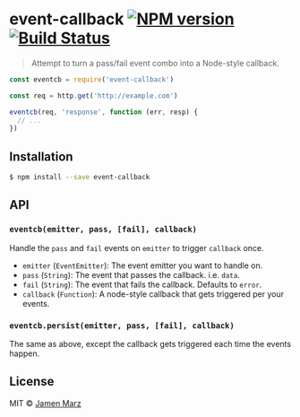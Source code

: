 # event-callback [![NPM version](https://badge.fury.io/js/event-callback.svg)](https://npmjs.org/package/event-callback) [![Build Status](https://travis-ci.org/jamen/event-callback.svg?branch=master)](https://travis-ci.org/jamen/event-callback)

> Attempt to turn a pass/fail event combo into a Node-style callback.

```js
const eventcb = require('event-callback')

const req = http.get('http://example.com')

eventcb(req, 'response', function (err, resp) {
  // ...
})
```

## Installation

```sh
$ npm install --save event-callback
```

## API

### `eventcb(emitter, pass, [fail], callback)`

Handle the `pass` and `fail` events on `emitter` to trigger `callback` once.

 - `emitter` (`EventEmitter`): The event emitter you want to handle on.
 - `pass` (`String`): The event that passes the callback.  i.e. `data`.
 - `fail` (`String`): The event that fails the callback.  Defaults to `error`.
 - `callback` (`Function`): A node-style callback that gets triggered per your events.

### `eventcb.persist(emitter, pass, [fail], callback)`

The same as above, except the callback gets triggered each time the events happen.

## License

MIT © [Jamen Marz](https://github.com/jamen)
